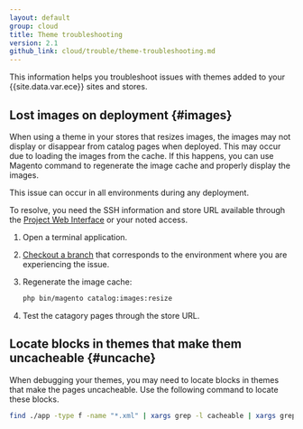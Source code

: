 ```yaml
---
layout: default
group: cloud
title: Theme troubleshooting
version: 2.1
github_link: cloud/trouble/theme-troubleshooting.md
---
```


This information helps you troubleshoot issues with themes added to your {{site.data.var.ece}} sites and stores.

## Lost images on deployment {#images}
When using a theme in your stores that resizes images, the images may not display or disappear from catalog pages when deployed. This may occur due to loading the images from the cache. If this happens, you can use Magento command to regenerate the image cache and properly display the images.

This issue can occur in all environments during any deployment.

To resolve, you need the SSH information and store URL available through the [Project Web Interface]({{page.baseurl}}/cloud/project/projects.html) or your noted access.

1.  Open a terminal application.
1.  [Checkout a branch]({{page.baseurl}}/cloud/before/before-setup-env-2_clone.html#branch) that corresponds to the environment where you are experiencing the issue.
1.  Regenerate the image cache:

    ```bash
    php bin/magento catalog:images:resize
    ```

1.  Test the catagory pages through the store URL.

## Locate blocks in themes that make them uncacheable {#uncache}
When debugging your themes, you may need to locate blocks in themes that make the pages uncacheable. Use the following command to locate these blocks.

```bash
find ./app -type f -name "*.xml" | xargs grep -l cacheable | xargs grep -l false
```
